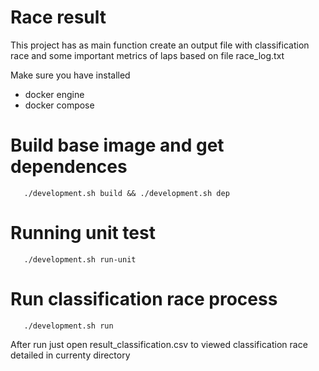 # Race result
 This project has as main function create an output file with classification race and
 some important metrics of laps based on file race_log.txt

Make sure you have installed
 - docker engine
 - docker compose

 # Build base image and get dependences
 ```
    ./development.sh build && ./development.sh dep
 ```

 # Running unit test
 ```
    ./development.sh run-unit
 ```

# Run  classification race process
 ```
    ./development.sh run
 ```

After run just open result_classification.csv to viewed classification race detailed in currenty directory
